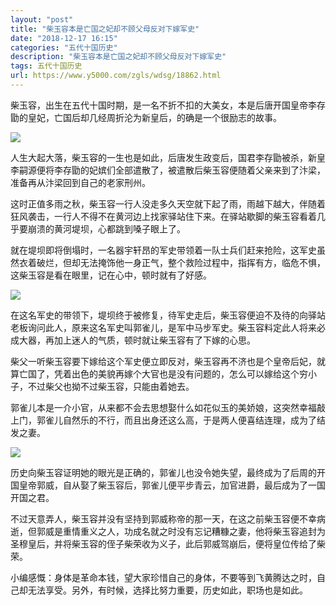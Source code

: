 ```yaml
---
layout: "post"
title: "柴玉容本是亡国之妃却不顾父母反对下嫁军史"
date: "2018-12-17 16:15"
categories: "五代十国历史"
description: "柴玉容本是亡国之妃却不顾父母反对下嫁军史"
tags: 五代十国历史
url: https://www.y5000.com/zgls/wdsg/18862.html
---
```






柴玉容，出生在五代十国时期，是一名不折不扣的大美女，本是后唐开国皇帝李存勖的皇妃，亡国后却几经周折沦为新皇后，的确是一个很励志的故事。

![](https://img.y5000.com/uploads/allimg/170407/1413353011-0.jpg)

人生大起大落，柴玉容的一生也是如此，后唐发生政变后，国君李存勖被杀，新皇李嗣源便将李存勖的妃嫔们全部遣散了，被遣散后柴玉容便随着父亲来到了汴梁，准备再从汴梁回到自己的老家刑州。

这时正值多雨之秋，柴玉容一行人没走多久天空就下起了雨，雨越下越大，伴随着狂风袭击，一行人不得不在黄河边上找家驿站住下来。在驿站歇脚的柴玉容看着几乎要崩溃的黄河堤坝，心都跳到嗓子眼上了。

就在堤坝即将倒塌时，一名器宇轩昂的军史带领着一队士兵们赶来抢险，这军史虽然衣着破烂，但却无法掩饰他一身正气，整个救险过程中，指挥有方，临危不惧，这柴玉容是看在眼里，记在心中，顿时就有了好感。

![](https://img.y5000.com/uploads/allimg/170407/1413354G2-1.jpg)

在这名军史的带领下，堤坝终于被修复，待军史走后，柴玉容便迫不及待的向驿站老板询问此人，原来这名军史叫郭雀儿，是军中马步军史。柴玉容料定此人将来必成大器，再加上迷人的气质，顿时就让柴玉容有了下嫁的心思。

柴父一听柴玉容要下嫁给这个军史便立即反对，柴玉容再不济也是个皇帝后妃，就算亡国了，凭着出色的美貌再嫁个大官也是没有问题的，怎么可以嫁给这个穷小子，不过柴父也拗不过柴玉容，只能由着她去。

郭雀儿本是一介小官，从来都不会去思想娶什么如花似玉的美娇娘，这突然幸福敲上门，郭雀儿自然乐的不行，而且出身还这么高，于是两人便喜结连理，成为了结发之妻。

![](https://img.y5000.com/uploads/allimg/170407/1413355300-2.jpg)

历史向柴玉容证明她的眼光是正确的，郭雀儿也没令她失望，最终成为了后周的开国皇帝郭威，自从娶了柴玉容后，郭雀儿便平步青云，加官进爵，最后成为了一国开国之君。

不过天意弄人，柴玉容并没有坚持到郭威称帝的那一天，在这之前柴玉容便不幸病逝，但郭威是重情重义之人，功成名就之时没有忘记糟糠之妻，他将柴玉容追封为圣穆皇后，并将柴玉容的侄子柴荣收为义子，此后郭威驾崩后，便将皇位传给了柴荣。

小编感慨：身体是革命本钱，望大家珍惜自己的身体，不要等到飞黄腾达之时，自己却无法享受。另外，有时候，选择比努力重要，历史如此，职场也是如此。
